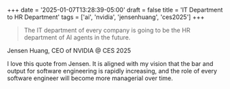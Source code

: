 +++
date = '2025-01-07T13:28:39-05:00'
draft = false
title = 'IT Department to HR Department'
tags = ['ai', 'nvidia', 'jensenhuang', 'ces2025']
+++

> The IT department of every company is going to be the HR department of AI agents in the future.

Jensen Huang, CEO of NVIDIA @ CES 2025

I love this quote from Jensen. It is aligned with my vision that the bar and output for software engineering is rapidly increasing, and the role of every software engineer will become more managerial over time.
